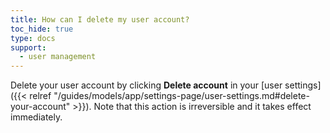 ```yaml
---
title: How can I delete my user account?
toc_hide: true
type: docs
support:
  - user management
---
```


Delete your user account by clicking **Delete account** in your [user settings]({{< relref "/guides/models/app/settings-page/user-settings.md#delete-your-account" >}}). Note that this action is irreversible and it takes effect immediately.